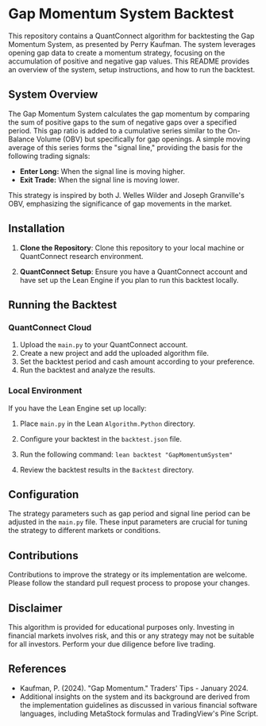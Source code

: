 # Gap Momentum System Backtest

This repository contains a QuantConnect algorithm for backtesting the Gap Momentum System, as presented by Perry Kaufman. The system leverages opening gap data to create a momentum strategy, focusing on the accumulation of positive and negative gap values. This README provides an overview of the system, setup instructions, and how to run the backtest.

## System Overview

The Gap Momentum System calculates the gap momentum by comparing the sum of positive gaps to the sum of negative gaps over a specified period. This gap ratio is added to a cumulative series similar to the On-Balance Volume (OBV) but specifically for gap openings. A simple moving average of this series forms the "signal line," providing the basis for the following trading signals:

- **Enter Long:** When the signal line is moving higher.
- **Exit Trade:** When the signal line is moving lower.

This strategy is inspired by both J. Welles Wilder and Joseph Granville's OBV, emphasizing the significance of gap movements in the market.

## Installation

1. **Clone the Repository**: Clone this repository to your local machine or QuantConnect research environment.

2. **QuantConnect Setup**: Ensure you have a QuantConnect account and have set up the Lean Engine if you plan to run this backtest locally.

## Running the Backtest

### QuantConnect Cloud

1. Upload the `main.py` to your QuantConnect account.
2. Create a new project and add the uploaded algorithm file.
3. Set the backtest period and cash amount according to your preference.
4. Run the backtest and analyze the results.

### Local Environment

If you have the Lean Engine set up locally:

1. Place `main.py` in the Lean `Algorithm.Python` directory.
2. Configure your backtest in the `backtest.json` file.
3. Run the following command:
`lean backtest "GapMomentumSystem"`

4. Review the backtest results in the `Backtest` directory.

## Configuration

The strategy parameters such as gap period and signal line period can be adjusted in the `main.py` file. These input parameters are crucial for tuning the strategy to different markets or conditions.

## Contributions

Contributions to improve the strategy or its implementation are welcome. Please follow the standard pull request process to propose your changes.

## Disclaimer

This algorithm is provided for educational purposes only. Investing in financial markets involves risk, and this or any strategy may not be suitable for all investors. Perform your due diligence before live trading.

## References

- Kaufman, P. (2024). "Gap Momentum." Traders' Tips - January 2024.
- Additional insights on the system and its background are derived from the implementation guidelines as discussed in various financial software languages, including MetaStock formulas and TradingView's Pine Script.

